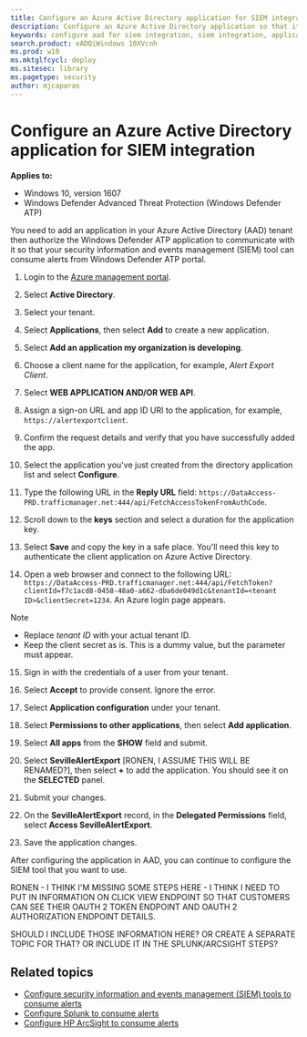 ```yaml
---
title: Configure an Azure Active Directory application for SIEM integration
description: Configure an Azure Active Directory application so that it can communicate with supported SIEM tools.
keywords: configure aad for siem integration, siem integration, application, oauth 2
search.product: eADQiWindows 10XVcnh
ms.prod: w10
ms.mktglfcycl: deploy
ms.sitesec: library
ms.pagetype: security
author: mjcaparas
---
```


# Configure an Azure Active Directory application for SIEM integration

**Applies to:**

- Windows 10, version 1607
- Windows Defender Advanced Threat Protection (Windows Defender ATP)

You need to add an application in your Azure Active Directory (AAD) tenant then authorize the Windows Defender ATP application to communicate with it so that your security information and events management (SIEM) tool can consume alerts from Windows Defender ATP portal.

1. Login to the [Azure management portal](https://manage.windowsazure.com).

2. Select **Active Directory**.

3. Select your tenant.

4. Select **Applications**, then select **Add** to create a new application.

5. Select **Add an application my organization is developing**.

6. Choose a client name for the application, for example, *Alert Export Client*.

7. Select **WEB APPLICATION AND/OR WEB API**.

8. Assign a sign-on URL and app ID URI to the application, for example, `https://alertexportclient`.

9. Confirm the request details and verify that you have successfully added the app.

10. Select the application you've just created from the directory application list and select **Configure**.

11. Type the following URL in the **Reply URL** field: `https://DataAccess-PRD.trafficmanager.net:444/api/FetchAccessTokenFromAuthCode`.

12. Scroll down to the **keys** section and select a duration for the application key.

13. Select **Save** and copy the key in a safe place. You'll need this key to authenticate the client application on Azure Active Directory.

14. Open a web browser and connect to the following URL: `https://DataAccess-PRD.trafficmanager.net:444/api/FetchToken?clientId=f7c1acd8-0458-48a0-a662-dba6de049d1c&tenantId=<tenant ID>&clientSecret=1234`. An Azure login page appears.
> [!NOTE]
> - Replace *tenant ID* with your actual tenant ID.
> - Keep the client secret as is. This is a dummy value, but the parameter must appear.

15. Sign in with the credentials of a user from your tenant.

16. Select **Accept** to provide consent. Ignore the error.

17. Select **Application configuration** under your tenant.

18. Select **Permissions to other applications**, then select **Add application**.

19. Select **All apps** from the **SHOW** field and submit.

20. Select **SevilleAlertExport** [RONEN, I ASSUME THIS WILL BE RENAMED?], then select **+** to add the application. You should see it on the **SELECTED** panel.

21. Submit your changes.

22. On the **SevilleAlertExport** record, in the **Delegated Permissions** field, select **Access SevilleAlertExport**.

23. Save the application changes.

After configuring the application in AAD, you can continue to configure the SIEM tool that you want to use.

RONEN - I THINK I'M MISSING SOME STEPS HERE - I THINK I NEED TO PUT IN INFORMATION ON CLICK VIEW ENDPOINT SO THAT CUSTOMERS CAN SEE THEIR OAUTH 2 TOKEN ENDPOINT AND OAUTH 2 AUTHORIZATION ENDPOINT DETAILS.

SHOULD I INCLUDE THOSE INFORMATION HERE? OR CREATE A SEPARATE TOPIC FOR THAT? OR INCLUDE IT IN THE SPLUNK/ARCSIGHT STEPS?

## Related topics
- [Configure security information and events management (SIEM) tools to consume alerts](configure-siem-windows-defender-advanced-threat-protection.md)
- [Configure Splunk to consume alerts](configure-splunk-windows-defender-advanced-threat-protection.md)
- [Configure HP ArcSight to consume alerts](configure-arcsight-windows-defender-advanced-threat-protection.md)
